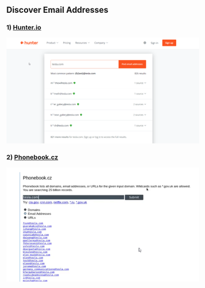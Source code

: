  ## **Discover Email Addresses**

### 1) [Hunter.io](https://hunter.io/)

![Screenshot](../Assets/hunter.png)

### 2) [Phonebook.cz](https://phonebook.cz/)

![Screenshot](../Assets/phonebook.png)
